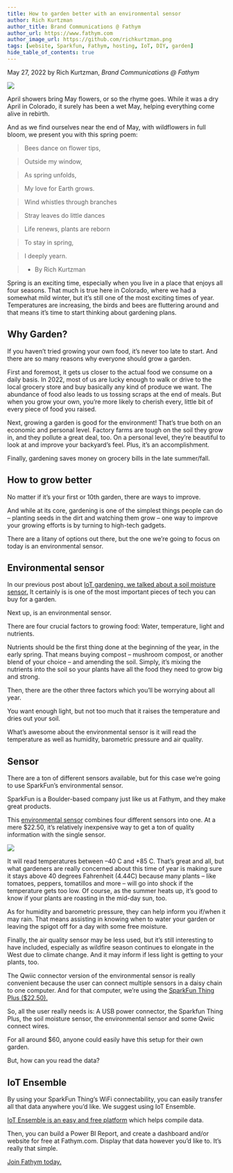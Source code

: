 ```yaml
---
title: How to garden better with an environmental sensor
author: Rich Kurtzman
author_title: Brand Communications @ Fathym
author_url: https://www.fathym.com
author_image_url: https://github.com/richkurtzman.png
tags: [website, Sparkfun, Fathym, hosting, IoT, DIY, garden]
hide_table_of_contents: true
---
```


May 27, 2022 by Rich Kurtzman, _Brand Communications @ Fathym_

![](https://www.fathym.com/img/gardeniot2.jpeg)

April showers bring May flowers, or so the rhyme goes. While it was a dry April in Colorado, it surely has been a wet May, helping everything come alive in rebirth.  

And as we find ourselves near the end of May, with wildflowers in full bloom, we present you with this spring poem:  


>Bees dance on flower tips, 

>Outside my window, 

>As spring unfolds, 

>My love for Earth grows. 


>Wind whistles through branches 

>Stray leaves do little dances 

>Life renews, plants are reborn 

>To stay in spring, 

>I deeply yearn.  

>- By Rich Kurtzman 

 
Spring is an exciting time, especially when you live in a place that enjoys all four seasons. That much is true here in Colorado, where we had a somewhat mild winter, but it’s still one of the most exciting times of year. Temperatures are increasing, the birds and bees are fluttering around and that means it’s time to start thinking about gardening plans.  

## Why Garden? 

If you haven’t tried growing your own food, it’s never too late to start. And there are so many reasons why everyone should grow a garden.  

First and foremost, it gets us closer to the actual food we consume on a daily basis. In 2022, most of us are lucky enough to walk or drive to the local grocery store and buy basically any kind of produce we want. The abundance of food also leads to us tossing scraps at the end of meals. But when you grow your own, you’re more likely to cherish every, little bit of every piece of food you raised.  

Next, growing a garden is good for the environment! That’s true both on an economic and personal level. Factory farms are tough on the soil they grow in, and they pollute a great deal, too. On a personal level, they’re beautiful to look at and improve your backyard’s feel. Plus, it’s an accomplishment.  

Finally, gardening saves money on grocery bills in the late summer/fall.  

## How to grow better 

No matter if it’s your first or 10th garden, there are ways to improve.  

And while at its core, gardening is one of the simplest things people can do – planting seeds in the dirt and watching them grow – one way to improve your growing efforts is by turning to high-tech gadgets.  

There are a litany of options out there, but the one we’re going to focus on today is an environmental sensor. 

## Environmental sensor 

In our previous post about [IoT gardening, we talked about a soil moisture sensor.](https://www.fathym.com/blog/articles/2022/april/2022-04-18-iot-garden-soil-moisture-sensor) It certainly is is one of the most important pieces of tech you can buy for a garden.  

Next up, is an environmental sensor.  

There are four crucial factors to growing food: Water, temperature, light and nutrients.  

Nutrients should be the first thing done at the beginning of the year, in the early spring. That means buying compost – mushroom compost, or another blend of your choice – and amending the soil. Simply, it’s mixing the nutrients into the soil so your plants have all the food they need to grow big and strong.  

Then, there are the other three factors which you’ll be worrying about all year.  

You want enough light, but not too much that it raises the temperature and dries out your soil.  

What’s awesome about the environmental sensor is it will read the temperature as well as humidity, barometric pressure and air quality. 

## Sensor 

There are a ton of different sensors available, but for this case we’re going to use SparkFun’s environmental sensor. 

SparkFun is a Boulder-based company just like us at Fathym, and they make great products.  

This [environmental sensor](https://www.sparkfun.com/products/16466) combines four different sensors into one. At a mere $22.50, it’s relatively inexpensive way to get a ton of quality information with the single sensor.

![](https://www.fathym.com/img/sparkfunenvirosensor.png)

It will read temperatures between –40 C and +85 C. That’s great and all, but what gardeners are really concerned about this time of year is making sure it stays above 40 degrees Fahrenheit (4.44C) because many plants – like tomatoes, peppers, tomatillos and more – will go into shock if the temperature gets too low. Of course, as the summer heats up, it’s good to know if your plants are roasting in the mid-day sun, too.  

As for humidity and barometric pressure, they can help inform you if/when it may rain. That means assisting in knowing when to water your garden or leaving the spigot off for a day with some free moisture. 

Finally, the air quality sensor may be less used, but it’s still interesting to have included, especially as wildfire season continues to elongate in the West due to climate change. And it may inform if less light is getting to your plants, too.  

The Qwiic connector version of the environmental sensor is really convenient because the user can connect multiple sensors in a daisy chain to one computer. And for that computer, we’re using the [SparkFun Thing Plus ($22.50).](https://www.sparkfun.com/products/15663) 

So, all the user really needs is: A USB power connector, the Sparkfun Thing Plus, the soil moisture sensor, the environmental sensor and some Qwiic connect wires.  

For all around $60, anyone could easily have this setup for their own garden.  

But, how can you read the data? 

## IoT Ensemble 

By using your SparkFun Thing’s WiFi connectability, you can easily transfer all that data anywhere you’d like. We suggest using IoT Ensemble.  

[IoT Ensemble is an easy and free platform](https://www.fathym.com/dashboard/iot) which helps compile data.  

Then, you can build a Power BI Report, and create a dashboard and/or website for free at Fathym.com. Display that data however you’d like to. It’s really that simple.  

[Join Fathym today.](https://www.fathym.com/dashboard) 